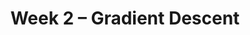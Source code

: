 ---
    title: Week 2 – Gradient Descent
    weekNumber: 2
    days:
      - date: 2023-4-10
        events:
          "**LEC 4**{: .label .label-lecture } [Center and Spread, Other Loss Functions](resources/lecture/lec04.pdf) [✏️](resources/lecture/lec04_a00.pdf)": 
            "[📖 12-16](resources/notes/notes_chapter_1.pdf#page=12) + [📖](resources/notes/spread.pdf)"
      - date: 2023-4-11
        events:
          "**HW 1**{: .label .label-hw } [Homework 1](resources/homework/hw1/homework1.pdf) [🍃](https://www.overleaf.com/read/fjnjfjndmszp)":
      - date: 2023-4-12
        events:
          "**LEC 5**{: .label .label-lecture } [Gradient Descent](resources/lecture/lec05.pdf) [✏️](resources/lecture/lec05_b00.pdf)": 
            "[📖 15-17](resources/notes/notes_chapter_1.pdf#page=15)"
          "**DISC**{: .label .label-disc } [Groupwork 2](resources/groupwork/groupwork2.pdf)":
      - date: 2023-4-14
        events:
          "**LEC 6**{: .label .label-lecture } Gradient Descent in Action [Code](http://datahub.ucsd.edu/user-redirect/git-sync?repo=https://github.com/dsc-courses/dsc40a-2023-sp&subPath=resources/lecture/lec06/lec06.ipynb)":
---